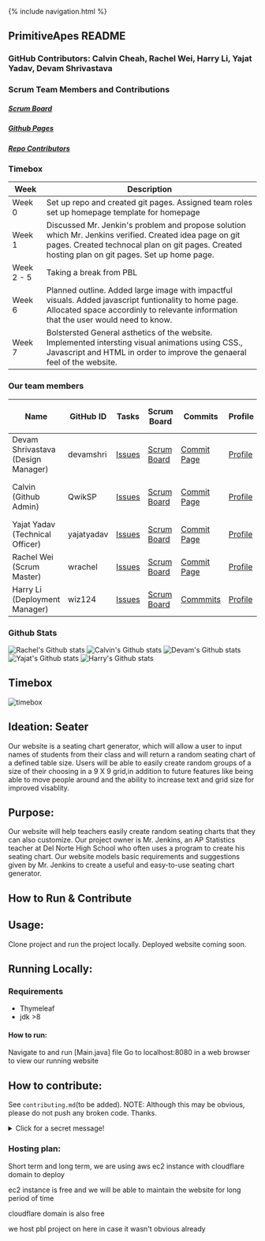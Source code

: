 {% include navigation.html %}

## PrimitiveApes README

### GitHub Contributors: Calvin Cheah, Rachel Wei, Harry Li, Yajat Yadav, Devam Shrivastava

### Scrum Team Members and Contributions
##### [Scrum Board](https://github.com/wrachel/PrimitiveApes/projects/2) 
##### [Github Pages](https://wrachel.github.io/PrimitiveApes/)
##### [Repo Contributors](https://github.com/wrachel/PrimitiveApes/graphs/contributors) 
  
### Timebox

| Week       | Description                                                                                                                                                                                               |
|------------|-----------------------------------------------------------------------------------------------------------------------------------------------------------------------------------------------------------|
| Week 0     | Set up repo and created git pages. Assigned team roles set up homepage template for homepage                                                                                                              |
| Week 1     | Discussed Mr. Jenkin's problem and propose solution which Mr. Jenkins verified. Created idea page on git pages. Created technocal plan on git pages. Created hosting plan on git pages. Set up home page. |
| Week 2 - 5 | Taking a break from PBL                                                                                                                                                                                   |
| Week 6     | Planned outline. Added large image with impactful visuals. Added javascript funtionality to home page. Allocated space accordinly to relevante information that the user would need to know.              |
| Week 7     | Bolstersted General asthetics of the website. Implemented intersting visual animations using CSS., Javascript and HTML in order to improve the genaeral feel of the website.                              |

### Our team members

| Name                              | GitHub ID | Tasks | Scrum Board | Commits | Profile | Individual Repl.it | Individual Repo Page | Individual Git Pages |
|-----------------------------------| --------- | ----- | ----------- | ------- | ------- | ------------------ | ---------------------- | -------------------- |
| Devam Shrivastava (Design Manager) | devamshri | [Issues](https://github.com/wrachel/PrimitiveApes/projects/2?card_filter_query=assignee%3Adevamshri) | [Scrum Board](https://github.com/wrachel/PrimitiveApes/projects/2?card_filter_query=assignee%3Adevamshri) | [Commit Page](https://github.com/wrachel/PrimitiveApes/commits?author=devamshri)| [Profile](https://github.com/devamshri) | [Repl](https://replit.com/@D3vIs4G0d/Tri3DevamChallenges) | [Indvidual Repo](https://github.com/devamshri/Tri_3_Devam_Challenges/) | [INDIVIDUAL GITHUB PAGES](https://devamshri.github.io/Tri_3_Devam_Challenges/) |
| Calvin (Github Admin)             | QwikSP | [Issues](https://github.com/wrachel/PrimitiveApes/projects/2?card_filter_query=assignee%3Aqwiksp) | [Scrum Board](https://github.com/yajatyadav/intellijs/projects/1?card_filter_query=assignee%3A1855387) | [Commit Page](https://github.com/wrachel/PrimitiveApes/commits?author=QwikSP) | [Profile](https://github.com/QwikSP) | [Repl](https://replit.com/@Qwiks/CSATri3#Main.java) | [Indvidual Repo](https://github.com/QwikSP/CSA-Tri-3) | [Git pages repo](https://github.com/QwikSP/QwikSP.github.io) and [link to Git pages](https://qwiksp.github.io/) |
| Yajat Yadav (Technical Officer)   | yajatyadav | [Issues](https://github.com/wrachel/PrimitiveApes/labels/Yajat%20Yadav) | [Scrum Board](https://github.com/wrachel/PrimitiveApes/projects/2?card_filter_query=assignee%3Ayajatyadav) | [Commit Page](https://github.com/wrachel/PrimitiveApes/commits?author=yajatyadav) | [Profile](https://github.com/yajatyadav) | [Add Repl](https://replit.com/@YajatYadav/YajatChallenges#.replit) | [Individual Repo](https://github.com/yajatyadav/Yajat_Challenges) | [Github Page](https://yajatyadav.github.io/Yajat_Challenges/)|
| Rachel Wei (Scrum Master)         | wrachel | [Issues](https://github.com/wrachel/PrimitiveApes/issues?q=assignee%3Awrachel) | [Scrum Board](https://github.com/wrachel/PrimitiveApes/projects/2?card_filter_query=assignee%3Awrachel) | [Commit Page](https://github.com/wrachel/PrimitiveApes/commits?author=wrachel) | [Profile](https://github.com/wrachel/PrimitiveApes/commits?author=wrachel) | [INDIVIDUAL Replit](https://replit.com/@RachelWei1/Data-Structures-Indiv#Main.java)| [Individual Repo](https://github.com/wrachel/Data-Structures-Indiv) | [Individual Github Pages](https://wrachel.github.io) | 
| Harry Li (Deployment Manager)     | wiz124 | [Issues](https://github.com/yajatyadav/intellijs/issues/assigned/macddmac) | [Scrum Board](https://github.com/yajatyadav/intellijs/projects/1?card_filter_query=assignee%3Amacddmac) | [Commmits](https://github.com/yajatyadav/intellijs/commits?author=wiz124) | [Profile](https://github.com/wiz124) | [Repl](https://replit.com/@HarryLi11/individual#.replit) [jekyll](https://wiz124.github.io/Harry-Li-tri3-Compsci/) |

### Github Stats
![Rachel's Github stats](https://github-readme-stats.vercel.app/api?username=wrachel&show_icons=true&theme=tokyonight)
![Calvin's Github stats](https://github-readme-stats.vercel.app/api?username=QwikSP&show_icons=true&theme=tokyonight)
![Devam's Github stats](https://github-readme-stats.vercel.app/api?username=devamshri&show_icons=true&theme=tokyonight)
![Yajat's Github stats](https://github-readme-stats.vercel.app/api?username=yajatyadav&show_icons=true&theme=tokyonight)
![Harry's Github stats](https://github-readme-stats.vercel.app/api?username=wiz124&show_icons=true&theme=tokyonight)

## Timebox
![timebox](https://user-images.githubusercontent.com/40574565/166977751-07a6a109-4f10-4595-94c9-50d151c31f43.PNG)

## Ideation: Seater
Our website is a seating chart generator, which will allow a user to input names of students from their class and will return a random seating chart of a defined table size. Users will be able to easily create random groups of a size of their choosing in a 9 X 9 grid,in addition to future features like being able to move people around and the ability to increase text and grid size for improved visablity. 

## Purpose:
Our website will help teachers easily create random seating charts that they can also customize. Our project owner is Mr. Jenkins, an AP Statistics teacher at Del Norte High School who often uses a program to create his seating chart. Our website models basic requirements and suggestions given by Mr. Jenkins to create a useful and easy-to-use seating chart generator. 


## How to Run & Contribute
  
## Usage:
Clone project and run the project locally. Deployed website coming soon.

## Running Locally:
### Requirements
* Thymeleaf
* jdk >8
#### How to run:
Navigate to and run [Main.java] file 
Go to localhost:8080 in a web browser to view our running website

## How to contribute: 
See `contributing.md`(to be added).
NOTE: Although this may be obvious, please do not push any broken code. Thanks. 

<details>
  <summary>Click for a secret message!</summary>
  <p> Mr. Mortensen is my favorite teacher <p>
</details>  
  
  
### Hosting plan:
Short term and long term, we are using aws ec2 instance with cloudflare domain to deploy

ec2 instance is free and we will be able to maintain the website for long period of time 

cloudflare domain is also free

we host pbl project on here in case it wasn't obvious already

